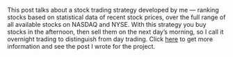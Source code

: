 This post talks about a stock trading strategy developed by me — ranking stocks based on statistical data of recent stock prices, over the full range of all available stocks on NASDAQ and NYSE. With this strategy you buy stocks in the afternoon, then sell them on the next day’s morning, so I call it overnight trading to distinguish from day trading. Click [here](https://jessie-jingwen-lin.github.io/2021/05/05/stock-overnight-analysis/) to get more information and see the post I wrote for the project.
